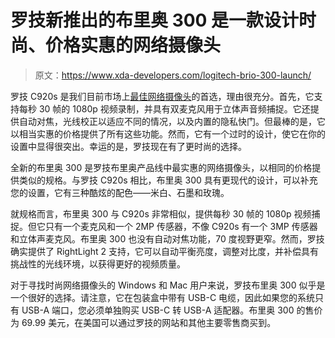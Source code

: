 # 罗技新推出的布里奥 300 是一款设计时尚、价格实惠的网络摄像头

> 原文：<https://www.xda-developers.com/logitech-brio-300-launch/>

罗技 C920s 是我们目前市场上[最佳网络摄像头](https://www.xda-developers.com/best-webcams/)的首选，理由很充分。首先，它支持每秒 30 帧的 1080p 视频录制，并具有双麦克风用于立体声音频捕捉。它还提供自动对焦，光线校正以适应不同的情况，以及内置的隐私快门。但最棒的是，它以相当实惠的价格提供了所有这些功能。然而，它有一个过时的设计，使它在你的设置中显得很突出。幸运的是，罗技现在有了更时尚的选择。

全新的布里奥 300 是罗技布里奥产品线中最实惠的网络摄像头，以相同的价格提供类似的规格。与罗技 C920s 相比，布里奥 300 具有更现代的设计，可以补充您的设置，它有三种酷炫的配色——米白、石墨和玫瑰。

就规格而言，布里奥 300 与 C920s 非常相似，提供每秒 30 帧的 1080p 视频捕捉。但它只有一个麦克风和一个 2MP 传感器，不像 C920s 有一个 3MP 传感器和立体声麦克风。布里奥 300 也没有自动对焦功能，70 度视野更窄。然而，罗技确实提供了 RightLight 2 支持，它可以自动平衡亮度，调整对比度，并补偿具有挑战性的光线环境，以获得更好的视频质量。

对于寻找时尚网络摄像头的 Windows 和 Mac 用户来说，罗技布里奥 300 似乎是一个很好的选择。请注意，它在包装盒中带有 USB-C 电缆，因此如果您的系统只有 USB-A 端口，您必须单独购买 USB-C 转 USB-A 适配器。布里奥 300 的售价为 69.99 美元，在美国可以通过罗技的网站和其他主要零售商买到。
